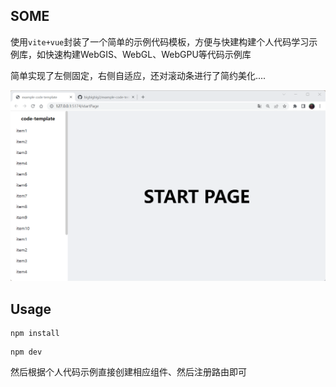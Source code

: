 ## SOME

使用`vite+vue`封装了一个简单的示例代码模板，方便与快建构建个人代码学习示例库，如快速构建WebGIS、WebGL、WebGPU等代码示例库

简单实现了左侧固定，右侧自适应，还对滚动条进行了简约美化....

![image-20230522205435138](README.assets/image-20230522205435138.png)

## Usage

```
npm install
```

```
npm dev
```

然后根据个人代码示例直接创建相应组件、然后注册路由即可